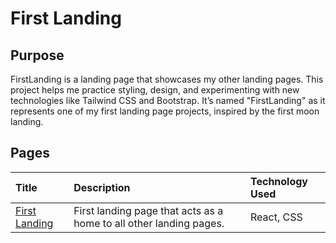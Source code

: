 # First Landing

## Purpose 
FirstLanding is a landing page that showcases my other landing pages. This project helps me practice styling, design, and experimenting with new technologies like Tailwind CSS and Bootstrap. It’s named "FirstLanding" as it represents one of my first landing page projects, inspired by the first moon landing.

## Pages 
| Title       | Description                        | Technology Used    | 
|:----------------|:------------------------------------|:--------------------|
| [First Landing](https://firstlandings.netlify.app/) | First landing page that acts as a home to all other landing pages. | React, CSS 
